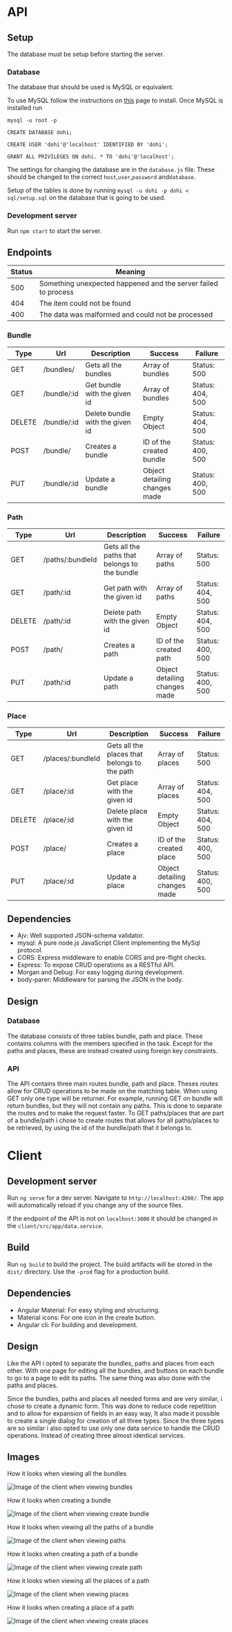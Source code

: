 # API
## Setup

The database must be setup before starting the server.
### Database

The database that should be used is MySQL or equivalent.

To use MySQL follow the instructions on [this](https://dev.mysql.com/doc/refman/5.7/en/installing.html) page to install.
Once MySQL is installed run 

`mysql -u root -p`

`CREATE DATABASE dohi;`

`CREATE USER 'dohi'@'localhost' IDENTIFIED BY 'dohi';`

`GRANT ALL PRIVILEGES ON dohi. * TO 'dohi'@'localhost';`

The settings for changing the database are in the `database.js` file. 
These should be changed to the correct `host`,`user`,`password` and`database`.

Setup of the tables is done by running `mysql -u dohi -p dohi < sql/setup.sql` on the database that is going to be used.  

### Development server

Run `npm start` to start the server.

## Endpoints

| Status | Meaning                                                        |
|--------|----------------------------------------------------------------|
| 500    | Something unexpected happened and the server failed to process |
| 404    | The item could not be found                                    |
| 400    | The data was malformed and could not be processed              |

### Bundle

| Type   | Url         | Description                     | Success                       | Failure          |
|--------|-------------|---------------------------------|-------------------------------|------------------|
| GET    | /bundles/   | Gets all the bundles            | Array of bundles              | Status: 500      |
| GET    | /bundle/:id | Get bundle with the given id    | Array of bundles              | Status: 404, 500 |
| DELETE | /bundle/:id | Delete bundle with the given id | Empty Object                  | Status: 404, 500 |
| POST   | /bundle/    | Creates a bundle                | ID of the created bundle      | Status: 400, 500 |
| PUT    | /bundle/:id | Update a bundle                 | Object detailing changes made | Status: 400, 500 |


### Path

| Type   | Url              | Description                                   | Success                       | Failure          |
|--------|------------------|-----------------------------------------------|-------------------------------|------------------|
| GET    | /paths/:bundleId | Gets all the paths that belongs to the bundle | Array of paths                | Status: 500      |
| GET    | /path/:id        | Get path with the given id                    | Array of paths                | Status: 404, 500 |
| DELETE | /path/:id        | Delete path with the given id                 | Empty Object                  | Status: 404, 500 |
| POST   | /path/           | Creates a path                                | ID of the created path        | Status: 400, 500 |
| PUT    | /path/:id        | Update a path                                 | Object detailing changes made | Status: 400, 500 |

### Place

| Type   | Url               | Description                                  | Success                       | Failure          |
|--------|-------------------|----------------------------------------------|-------------------------------|------------------|
| GET    | /places/:bundleId | Gets all the places that belongs to the path | Array of places               | Status: 500      |
| GET    | /place/:id        | Get place with the given id                  | Array of places               | Status: 404, 500 |
| DELETE | /place/:id        | Delete place with the given id               | Empty Object                  | Status: 404, 500 |
| POST   | /place/           | Creates a place                              | ID of the created place       | Status: 400, 500 |
| PUT    | /place/:id        | Update a place                               | Object detailing changes made | Status: 400, 500 |

## Dependencies
 * Ajv: Well supported JSON-schema validator.
 * mysql: A pure node.js JavaScript Client implementing the MySql protocol. 
 * CORS: Express middleware to enable CORS and pre-flight checks.
 * Express: To expose CRUD operations as a RESTful API.
 * Morgan and Debug: For easy logging during development.
 * body-parer: Middleware for parsing the JSON in the body.
 
## Design

### Database

The database consists of three tables bundle, path and place. 
These contains columns with the members specified in the task.
Except for the paths and places, these are instead created using foreign key constraints.

### API

The API contains three main routes bundle, path and place. 
Theses routes allow for CRUD operations to be made on the matching table.
When using GET only one type will be returner.
For example, running GET on bundle will return bundles, but they will not contain any paths.
This is done to separate the routes and to make the request faster.
To GET paths/places that are part of a bundle/path i chose to create routes that allows for all paths/places 
to be retrieved, by using the id of the bundle/path that it belongs to.


# Client

## Development server

Run `ng serve` for a dev server. Navigate to `http://localhost:4200/`. The app will automatically reload if you change any of the source files.

If the endpoint of the API is not on `localhost:3000` it should be changed in the `client/src/app/data.service`.
## Build

Run `ng build` to build the project. The build artifacts will be stored in the `dist/` directory. Use the `-prod` flag for a production build.

## Dependencies

 * Angular Material: For easy styling and structuring.
 * Material icons: For one icon in the create button.
 * Angular cli: For building and development.
 
## Design

Like the API i opted to separate the bundles, paths and places from each other. 
With one page for editing all the bundles, and buttons on each bundle to go to a page to edit its paths.
The same thing was also done with the paths and places.

Since the bundles, paths and places all needed forms and are very similar, i chose to create a dynamic form.
This was done to reduce code repetition and to allow for expansion of fields in an easy way, 
It also made it possible to create a single dialog for creation of all three types.
Since the three types are so similar i also opted to use only one data service to handle the CRUD operations.
 Instead of creating three almost identical services.

## Images

How it looks when viewing all the bundles

![Image of the client when viewing bundles](https://raw.githubusercontent.com/josmase/dohi-full-stack-test/master/images/bundle.PNG)

How it looks when creating a bundle

![Image of the client when viewing create bundle](https://raw.githubusercontent.com/josmase/dohi-full-stack-test/master/images/budleCreate.PNG)

How it looks when viewing all the paths of a bundle

![Image of the client when viewing paths](https://raw.githubusercontent.com/josmase/dohi-full-stack-test/master/images/path.PNG)

How it looks when creating a path of a bundle

![Image of the client when viewing create path](https://raw.githubusercontent.com/josmase/dohi-full-stack-test/master/images/pathCreate.PNG)

How it looks when viewing all the places of a path

![Image of the client when viewing places](https://raw.githubusercontent.com/josmase/dohi-full-stack-test/master/images/place.PNG)

How it looks when creating a place of a path

![Image of the client when viewing create places](https://raw.githubusercontent.com/josmase/dohi-full-stack-test/master/images/placeCreate.PNG)
